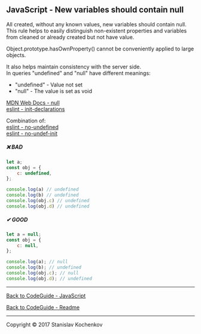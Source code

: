 ## JavaScript - New variables should contain null

All created, without any known values, new variables should contain null.  
This rule helps to easily distinguish non-existent properties and variables from cleaned or already created but not have
value.

Object.prototype.hasOwnProperty() cannot be conveniently applied to large objects.

It also helps maintain consistency with the server side.  
In queries "undefined" and "null" have different meanings:

- "undefined" - Value not set
- "null" - The value is set as void

[MDN Web Docs - null](https://developer.mozilla.org/en-US/docs/Web/JavaScript/Reference/Global_Objects/null)  
[eslint - init-declarations](https://eslint.org/docs/rules/init-declarations)

Combination of:  
[eslint - no-undefined](https://eslint.org/docs/latest/rules/no-undefined)  
[eslint - no-undef-init](https://eslint.org/docs/latest/rules/no-undef-init)

##### ❌ BAD

```javascript
let a;
const obj = {
    c: undefined,
};

console.log(a) // undefined
console.log(b) // undefined
console.log(obj.c) // undefined
console.log(obj.d) // undefined
```

##### ✔ GOOD

```javascript
let a = null;
const obj = {
    c: null,
};

console.log(a); // null
console.log(b); // undefined
console.log(obj.c); // null
console.log(obj.d); // undefined
```

---

[Back to CodeGuide - JavaScript](https://github.com/UserBug/codeGuide/tree/v2/docs/javaScript)

[Back to CodeGuide - Readme](https://github.com/UserBug/codeGuide/tree/v2)

---
Copyright © 2017 Stanislav Kochenkov 